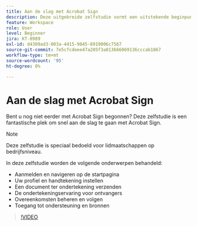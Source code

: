 ```yaml
---
title: Aan de slag met Acrobat Sign
description: Deze uitgebreide zelfstudie vormt een uitstekende beginpunt voor nieuwe afzenders in Adobe Sign
feature: Workspace
role: User
level: Beginner
jira: KT-8989
exl-id: d4309ad3-003a-4415-9845-8919006c7567
source-git-commit: 7e5cfcdeee47a205f3a013666069136cccab1867
workflow-type: tm+mt
source-wordcount: '95'
ht-degree: 0%

---
```


# Aan de slag met Acrobat Sign

Bent u nog niet eerder met Acrobat Sign begonnen? Deze zelfstudie is een fantastische plek om snel aan de slag te gaan met Acrobat Sign.

>[!NOTE]
>
>Deze zelfstudie is speciaal bedoeld voor lidmaatschappen op bedrijfsniveau.

In deze zelfstudie worden de volgende onderwerpen behandeld:

* Aanmelden en navigeren op de startpagina
* Uw profiel en handtekening instellen
* Een document ter ondertekening verzenden
* De ondertekeningservaring voor ontvangers
* Overeenkomsten beheren en volgen
* Toegang tot ondersteuning en bronnen

>[!VIDEO](https://video.tv.adobe.com/v/337151?quality=12&learn=on&hidetitle=true)
